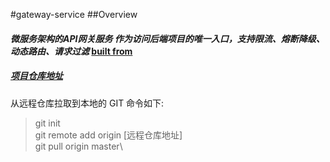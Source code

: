 #gateway-service
##Overview
#### _微服务架构的API网关服务 作为访问后端项目的唯一入口，支持限流、熔断降级、动态路由、请求过滤_ [built from](https://start.spring.io/)

##### [项目仓库地址](http://47.111.168.225:18080/tfs/Fswm/_git/Fs_APIGateway)

从远程仓库拉取到本地的 GIT 命令如下:
>git init\
>git remote add origin [远程仓库地址]\
>git pull origin master\
# 



